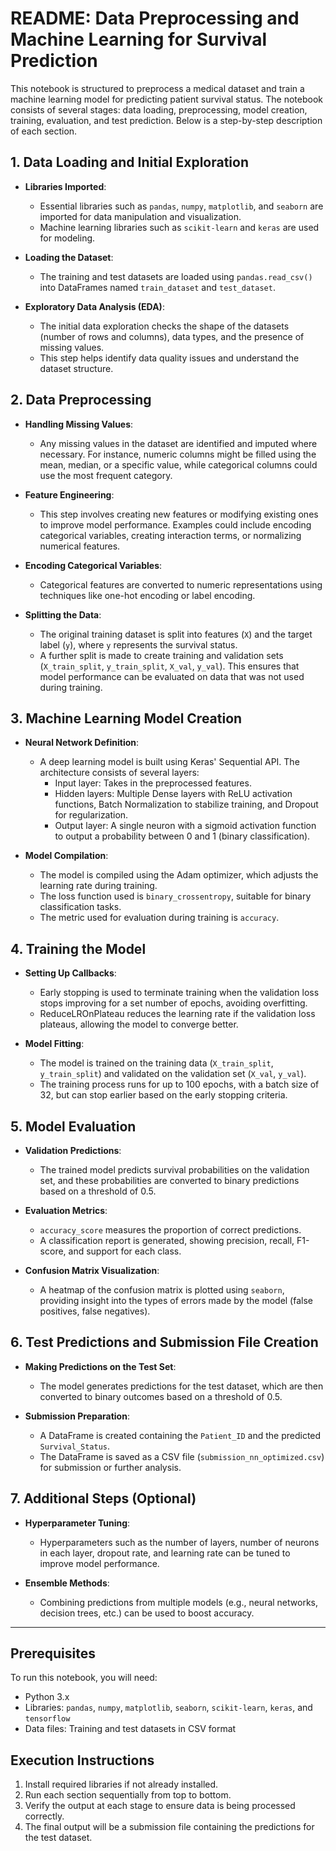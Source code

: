  # README: Data Preprocessing and Machine Learning for Survival Prediction

This notebook is structured to preprocess a medical dataset and train a machine learning model for predicting patient survival status. The notebook consists of several stages: data loading, preprocessing, model creation, training, evaluation, and test prediction. Below is a step-by-step description of each section.

## 1. Data Loading and Initial Exploration

- **Libraries Imported**:
  - Essential libraries such as `pandas`, `numpy`, `matplotlib`, and `seaborn` are imported for data manipulation and visualization.
  - Machine learning libraries such as `scikit-learn` and `keras` are used for modeling.
  
- **Loading the Dataset**:
  - The training and test datasets are loaded using `pandas.read_csv()` into DataFrames named `train_dataset` and `test_dataset`.
  
- **Exploratory Data Analysis (EDA)**:
  - The initial data exploration checks the shape of the datasets (number of rows and columns), data types, and the presence of missing values.
  - This step helps identify data quality issues and understand the dataset structure.

## 2. Data Preprocessing

- **Handling Missing Values**:
  - Any missing values in the dataset are identified and imputed where necessary. For instance, numeric columns might be filled using the mean, median, or a specific value, while categorical columns could use the most frequent category.

- **Feature Engineering**:
  - This step involves creating new features or modifying existing ones to improve model performance. Examples could include encoding categorical variables, creating interaction terms, or normalizing numerical features.
  
- **Encoding Categorical Variables**:
  - Categorical features are converted to numeric representations using techniques like one-hot encoding or label encoding.
  
- **Splitting the Data**:
  - The original training dataset is split into features (`X`) and the target label (`y`), where `y` represents the survival status.
  - A further split is made to create training and validation sets (`X_train_split`, `y_train_split`, `X_val`, `y_val`). This ensures that model performance can be evaluated on data that was not used during training.

## 3. Machine Learning Model Creation

- **Neural Network Definition**:
  - A deep learning model is built using Keras' Sequential API. The architecture consists of several layers:
    - Input layer: Takes in the preprocessed features.
    - Hidden layers: Multiple Dense layers with ReLU activation functions, Batch Normalization to stabilize training, and Dropout for regularization.
    - Output layer: A single neuron with a sigmoid activation function to output a probability between 0 and 1 (binary classification).

- **Model Compilation**:
  - The model is compiled using the Adam optimizer, which adjusts the learning rate during training.
  - The loss function used is `binary_crossentropy`, suitable for binary classification tasks.
  - The metric used for evaluation during training is `accuracy`.

## 4. Training the Model

- **Setting Up Callbacks**:
  - Early stopping is used to terminate training when the validation loss stops improving for a set number of epochs, avoiding overfitting.
  - ReduceLROnPlateau reduces the learning rate if the validation loss plateaus, allowing the model to converge better.

- **Model Fitting**:
  - The model is trained on the training data (`X_train_split`, `y_train_split`) and validated on the validation set (`X_val`, `y_val`).
  - The training process runs for up to 100 epochs, with a batch size of 32, but can stop earlier based on the early stopping criteria.

## 5. Model Evaluation

- **Validation Predictions**:
  - The trained model predicts survival probabilities on the validation set, and these probabilities are converted to binary predictions based on a threshold of 0.5.
  
- **Evaluation Metrics**:
  - `accuracy_score` measures the proportion of correct predictions.
  - A classification report is generated, showing precision, recall, F1-score, and support for each class.
  
- **Confusion Matrix Visualization**:
  - A heatmap of the confusion matrix is plotted using `seaborn`, providing insight into the types of errors made by the model (false positives, false negatives).

## 6. Test Predictions and Submission File Creation

- **Making Predictions on the Test Set**:
  - The model generates predictions for the test dataset, which are then converted to binary outcomes based on a threshold of 0.5.

- **Submission Preparation**:
  - A DataFrame is created containing the `Patient_ID` and the predicted `Survival_Status`.
  - The DataFrame is saved as a CSV file (`submission_nn_optimized.csv`) for submission or further analysis.

## 7. Additional Steps (Optional)

- **Hyperparameter Tuning**:
  - Hyperparameters such as the number of layers, number of neurons in each layer, dropout rate, and learning rate can be tuned to improve model performance.
  
- **Ensemble Methods**:
  - Combining predictions from multiple models (e.g., neural networks, decision trees, etc.) can be used to boost accuracy.

---

## Prerequisites

To run this notebook, you will need:
- Python 3.x
- Libraries: `pandas`, `numpy`, `matplotlib`, `seaborn`, `scikit-learn`, `keras`, and `tensorflow`
- Data files: Training and test datasets in CSV format

## Execution Instructions

1. Install required libraries if not already installed.
2. Run each section sequentially from top to bottom.
3. Verify the output at each stage to ensure data is being processed correctly.
4. The final output will be a submission file containing the predictions for the test dataset.